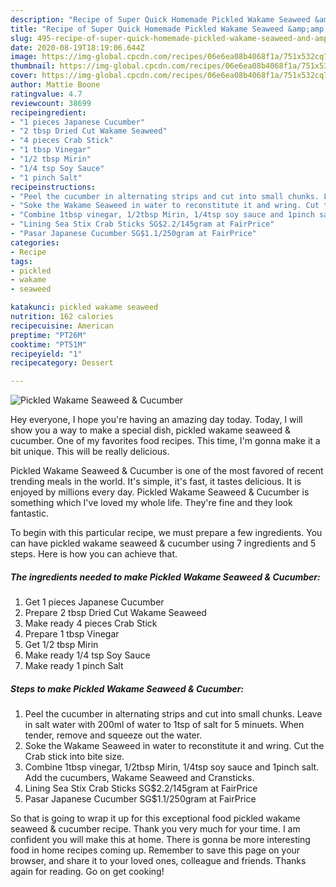 ```yaml
---
description: "Recipe of Super Quick Homemade Pickled Wakame Seaweed &amp;amp; Cucumber"
title: "Recipe of Super Quick Homemade Pickled Wakame Seaweed &amp;amp; Cucumber"
slug: 495-recipe-of-super-quick-homemade-pickled-wakame-seaweed-and-amp-cucumber
date: 2020-08-19T18:19:06.644Z
image: https://img-global.cpcdn.com/recipes/06e6ea08b4068f1a/751x532cq70/pickled-wakame-seaweed-cucumber-recipe-main-photo.jpg
thumbnail: https://img-global.cpcdn.com/recipes/06e6ea08b4068f1a/751x532cq70/pickled-wakame-seaweed-cucumber-recipe-main-photo.jpg
cover: https://img-global.cpcdn.com/recipes/06e6ea08b4068f1a/751x532cq70/pickled-wakame-seaweed-cucumber-recipe-main-photo.jpg
author: Mattie Boone
ratingvalue: 4.7
reviewcount: 38699
recipeingredient:
- "1 pieces Japanese Cucumber"
- "2 tbsp Dried Cut Wakame Seaweed"
- "4 pieces Crab Stick"
- "1 tbsp Vinegar"
- "1/2 tbsp Mirin"
- "1/4 tsp Soy Sauce"
- "1 pinch Salt"
recipeinstructions:
- "Peel the cucumber in alternating strips and cut into small chunks. Leave in salt water with 200ml of water to 1tsp of salt for 5 minuets. When tender, remove and squeeze out the water."
- "Soke the Wakame Seaweed in water to reconstitute it and wring. Cut the Crab stick into bite size."
- "Combine 1tbsp vinegar, 1/2tbsp Mirin, 1/4tsp soy sauce and 1pinch salt. Add the cucumbers, Wakame Seaweed and Cransticks."
- "Lining Sea Stix Crab Sticks SG$2.2/145gram at FairPrice"
- "Pasar Japanese Cucumber SG$1.1/250gram at FairPrice"
categories:
- Recipe
tags:
- pickled
- wakame
- seaweed

katakunci: pickled wakame seaweed 
nutrition: 162 calories
recipecuisine: American
preptime: "PT26M"
cooktime: "PT51M"
recipeyield: "1"
recipecategory: Dessert

---
```



![Pickled Wakame Seaweed &amp; Cucumber](https://img-global.cpcdn.com/recipes/06e6ea08b4068f1a/751x532cq70/pickled-wakame-seaweed-cucumber-recipe-main-photo.jpg)

Hey everyone, I hope you're having an amazing day today. Today, I will show you a way to make a special dish, pickled wakame seaweed &amp; cucumber. One of my favorites food recipes. This time, I'm gonna make it a bit unique. This will be really delicious.

Pickled Wakame Seaweed &amp; Cucumber is one of the most favored of recent trending meals in the world. It's simple, it's fast, it tastes delicious. It is enjoyed by millions every day. Pickled Wakame Seaweed &amp; Cucumber is something which I've loved my whole life. They're fine and they look fantastic.




To begin with this particular recipe, we must prepare a few ingredients. You can have pickled wakame seaweed &amp; cucumber using 7 ingredients and 5 steps. Here is how you can achieve that.

<!--inarticleads1-->

##### The ingredients needed to make Pickled Wakame Seaweed &amp; Cucumber:

1. Get 1 pieces Japanese Cucumber
1. Prepare 2 tbsp Dried Cut Wakame Seaweed
1. Make ready 4 pieces Crab Stick
1. Prepare 1 tbsp Vinegar
1. Get 1/2 tbsp Mirin
1. Make ready 1/4 tsp Soy Sauce
1. Make ready 1 pinch Salt




<!--inarticleads2-->

##### Steps to make Pickled Wakame Seaweed &amp; Cucumber:

1. Peel the cucumber in alternating strips and cut into small chunks. Leave in salt water with 200ml of water to 1tsp of salt for 5 minuets. When tender, remove and squeeze out the water.
1. Soke the Wakame Seaweed in water to reconstitute it and wring. Cut the Crab stick into bite size.
1. Combine 1tbsp vinegar, 1/2tbsp Mirin, 1/4tsp soy sauce and 1pinch salt. Add the cucumbers, Wakame Seaweed and Cransticks.
1. Lining Sea Stix Crab Sticks SG$2.2/145gram at FairPrice
1. Pasar Japanese Cucumber SG$1.1/250gram at FairPrice




So that is going to wrap it up for this exceptional food pickled wakame seaweed &amp; cucumber recipe. Thank you very much for your time. I am confident you will make this at home. There is gonna be more interesting food in home recipes coming up. Remember to save this page on your browser, and share it to your loved ones, colleague and friends. Thanks again for reading. Go on get cooking!
